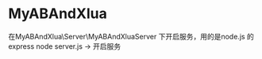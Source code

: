 # MyABAndXlua
在MyABAndXlua\Server\MyABAndXluaServer 下开启服务，用的是node.js 的 express
node server.js -> 开启服务
